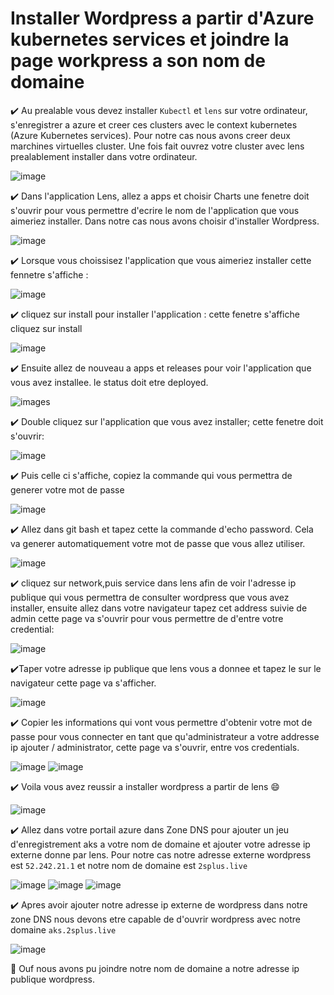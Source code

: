 # Installer Wordpress a partir d'Azure kubernetes services et joindre la page workpress a son nom de domaine

:heavy_check_mark: Au prealable vous devez installer `Kubectl` et `lens` sur votre ordinateur,  s'enregistrer a azure et creer ces clusters avec le context kubernetes  (Azure Kubernetes services). Pour notre cas nous avons creer deux marchines virtuelles  cluster. Une fois fait ouvrez votre cluster avec lens prealablement installer dans votre ordinateur.

![image](images/cluster.JPG)

:heavy_check_mark: Dans l'application Lens, allez a apps et choisir Charts une fenetre doit s'ouvrir pour vous permettre d'ecrire le nom de l'application que vous aimeriez installer. Dans notre cas nous avons choisir d'installer Wordpress.

![image](images/2.JPG)

:heavy_check_mark: Lorsque vous choissisez l'application que vous aimeriez installer cette fennetre s'affiche :

![image](images/3.JPG)

:heavy_check_mark: cliquez sur install pour installer l'application :
cette fenetre s'affiche cliquez sur install

![image](images/4.JPG)


:heavy_check_mark: Ensuite allez de nouveau a apps et releases pour voir l'application que vous avez installee. le status doit etre deployed.

![images](images/13.JPG)

:heavy_check_mark: Double cliquez sur l'application que vous avez installer; cette fenetre doit s'ouvrir:

![image](images/14.JPG)


:heavy_check_mark: Puis celle ci s'affiche, copiez la commande qui vous permettra de generer votre mot de passe

![image](images/5.JPG)

:heavy_check_mark: Allez dans git bash et tapez cette la commande d'echo password. Cela va generer automatiquement votre mot de passe que vous allez utiliser.

![image](images/6.JPG)


:heavy_check_mark: cliquez sur network,puis service dans lens afin de voir l'adresse ip publique qui vous permettra de consulter wordpress que vous avez installer, ensuite allez dans votre navigateur tapez cet address suivie de admin cette page va s'ouvrir pour vous permettre de d'entre votre credential:

![image](images/12.JPG)

:heavy_check_mark:Taper votre adresse ip publique que lens vous a donnee et tapez le sur le navigateur cette page va s'afficher.

![image](images/8.JPG)

:heavy_check_mark: Copier les informations qui vont vous permettre d'obtenir votre mot de passe pour vous connecter en tant que qu'administrateur a votre addresse ip ajouter / administrator, cette page va s'ouvrir, entre vos credentials.

![image](images/9.JPG)
![image](images/10.JPG)


:heavy_check_mark: Voila vous avez reussir a installer wordpress a partir de lens :smile:

![image](images/11.JPG)

✔️ Allez dans votre portail azure dans Zone DNS pour ajouter un jeu d'enregistrement aks a votre nom de domaine et ajouter votre adresse ip externe donne par lens. Pour notre cas notre adresse externe wordpress est `52.242.21.1` et notre nom de domaine est `2splus.live`

![image](images/aks2.JPG)
![image](images/aks3.JPG)
![image](images/aks4.JPG)


✔️ Apres avoir ajouter notre adresse ip externe de wordpress dans notre zone DNS nous devons etre capable de d'ouvrir wordpress avec notre domaine `aks.2splus.live`

![image](images/aks1.JPG)

👣 Ouf nous avons pu joindre notre nom de domaine a notre adresse ip publique wordpress.





